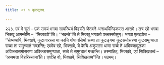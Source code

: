 ```yaml
---
title: ०१ १ कूटसुत्तम्

---
```


२२३. एवं मे सुतं – एकं समयं भगवा सावत्थियं विहरति जेतवने अनाथपिण्डिकस्स आरामे। तत्र खो भगवा भिक्खू आमन्तेसि – ‘‘भिक्खवो’’ति। ‘‘भदन्ते’’ति ते भिक्खू भगवतो पच्चस्सोसुम्। भगवा एतदवोच – ‘‘सेय्यथापि, भिक्खवे, कूटागारस्स या काचि गोपानसियो सब्बा ता कूटङ्गमा कूटसमोसरणा कूटसमुग्घाता सब्बा ता समुग्घातं गच्छन्ति; एवमेव खो, भिक्खवे, ये केचि अकुसला धम्मा सब्बे ते अविज्जामूलका अविज्जासमोसरणा अविज्जासमुग्घाता, सब्बे ते समुग्घातं गच्छन्ति। तस्मातिह, भिक्खवे, एवं सिक्खितब्बं – ‘अप्पमत्ता विहरिस्सामा’ति। एवञ्हि वो, भिक्खवे, सिक्खितब्ब’’न्ति। पठमम्।  

